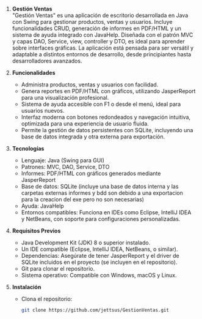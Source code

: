 1. **Gestión Ventas**  
   "Gestión Ventas" es una aplicación de escritorio desarrollada en Java con Swing para gestionar productos, ventas y usuarios.
   Incluye funcionalidades CRUD, generación de informes en PDF/HTML y un sistema de ayuda integrado con JavaHelp. Diseñada con el patrón MVC y
   capas DAO, Service, view, controller y DTO, es ideal para aprender sobre interfaces gráficas. La aplicación está pensada para ser versátil y
   adaptable a distintos entornos de desarrollo, desde principiantes hasta desarrolladores avanzados.

3. **Funcionalidades**  
   - Administra productos, ventas y usuarios con facilidad.  
   - Genera reportes en PDF/HTML con gráficos, utilizando JasperReport para una visualización profesional.  
   - Sistema de ayuda accesible con F1 o desde el menú, ideal para usuarios nuevos.  
   - Interfaz moderna con botones redondeados y navegación intuitiva, optimizada para una experiencia de usuario fluida.  
   - Permite la gestión de datos persistentes con SQLite, incluyendo una base de datos integrada y otra externa para exportación.

4. **Tecnologías**  
   - Lenguaje: Java (Swing para GUI)  
   - Patrones: MVC, DAO, Service, DTO  
   - Informes: PDF/HTML con gráficos generados mediante JasperReport  
   - Base de datos: SQLite (incluye una base de datos interna y las carpetas externas informes y bdd son debido a una exportacion para la creacion del exe pero no son necesarias)  
   - Ayuda: JavaHelp  
   - Entornos compatibles: Funciona en IDEs como Eclipse, IntelliJ IDEA y NetBeans, con soporte para configuraciones personalizadas.

5. **Requisitos Previos**  
   - Java Development Kit (JDK) 8 o superior instalado.  
   - Un IDE compatible (Eclipse, IntelliJ IDEA, NetBeans, o similar).  
   - Dependencias: Asegúrate de tener JasperReport y el driver de SQLite incluidos en el proyecto (se incluyen en el repositorio).  
   - Git para clonar el repositorio.  
   - Sistema operativo: Compatible con Windows, macOS y Linux.

6. **Instalación**  
   - Clona el repositorio:  
     ```bash
     git clone https://github.com/jettsus/GestionVentas.git
